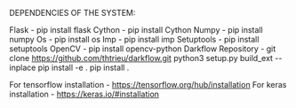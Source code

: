 DEPENDENCIES OF THE SYSTEM: 

Flask - pip install flask
Cython - pip install Cython
Numpy - pip install numpy 
Os - pip install os
Imp - pip install imp 
Setuptools - pip install setuptools
OpenCV - pip install opencv-python
Darkflow Repository - git clone https://github.com/thtrieu/darkflow.git
	python3 setup.py build_ext --inplace
	pip install -e .
	pip install .

For tensorflow installation - https://tensorflow.org/hub/installation 
For keras installation - https://keras.io/#installation 
